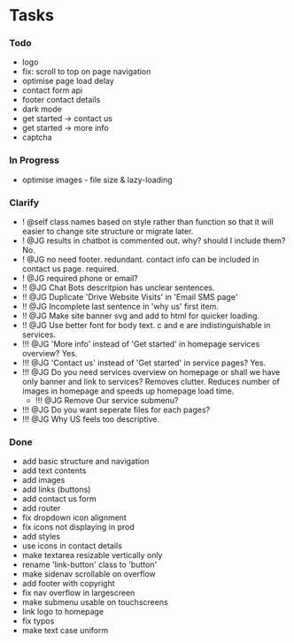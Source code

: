 # Tasks

### Todo

- logo
- fix: scroll to top on page navigation
- optimise page load delay
- contact form api
- footer contact details
- dark mode
- get started -> contact us
- get started -> more info
- captcha

### In Progress

- optimise images - file size & lazy-loading

### Clarify

- ! @self class names based on style rather than function so that it will easier to change site structure or migrate later.
- ! @JG results in chatbot is commented out. why? should I include them? No.
- ! @JG no need footer. redundant. contact info can be included in contact us page. required.
- ! @JG required phone or email? 
- !! @JG Chat Bots descritpion has unclear sentences.
- !! @JG Duplicate 'Drive Website Visits' in 'Email SMS page'
- !! @JG Incomplete last sentence in 'why us' first item.
- !! @JG Make site banner svg and add to html for quicker loading.
- !! @JG Use better font for body text. c and e are indistinguishable in services.
- !!! @JG 'More info' instead of 'Get started' in homepage services overview? Yes.
- !!! @JG 'Contact us' instead of 'Get started' in service pages? Yes.
- !!! @JG Do you need services overview on homepage or shall we have only banner and link to services? Removes clutter. Reduces number of images in homepage and speeds up homepage load time.
    - !!! @JG Remove Our service submenu?
- !!! @JG Do you want seperate files for each pages?
- !!! @JG Why US feels too descriptive.

### Done

- add basic structure and navigation
- add text contents
- add images
- add links (buttons)
- add contact us form
- add router
- fix dropdown icon alignment
- fix icons not displaying in prod 
- add styles
- use icons in contact details
- make textarea resizable vertically only
- rename 'link-button' class to 'button'
- make sidenav scrollable on overflow
- add footer with copyright
- fix nav overflow in largescreen
- make submenu usable on touchscreens
- link logo to homepage
- fix typos
- make text case uniform

